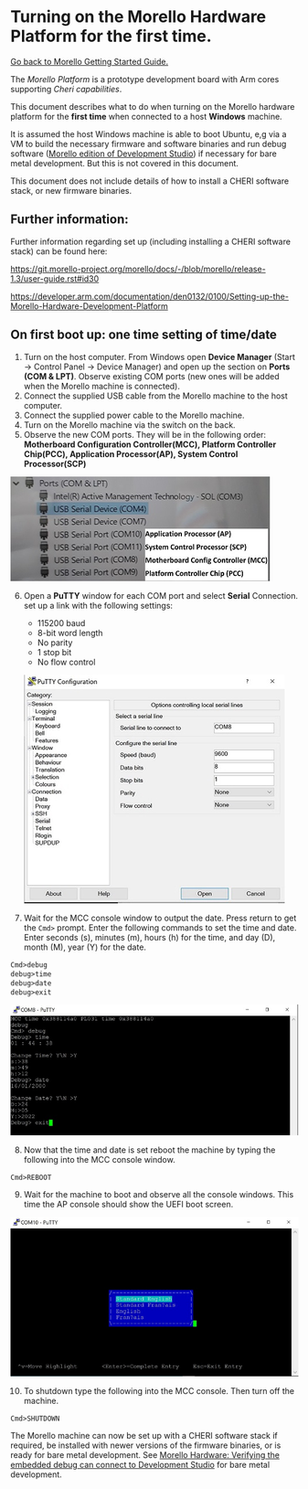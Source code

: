 # Turning on the Morello Hardware Platform for the first time.
 [Go back to Morello Getting Started Guide.](./../../morello-getting-started.md)

The *Morello Platform* is a prototype development board with Arm cores supporting *Cheri capabilities*.

This document describes what to do when turning on the Morello hardware platform for the **first time** when connected to a host **Windows** machine. 

It is assumed the host Windows machine is able to boot Ubuntu, e,g via a VM to build the necessary firmware and software binaries and run debug software ([Morello edition of Development Studio](./../BareMetalOnMorello/InstallingArmDevStudio/InstallingArmDevStudio.md)) if necessary for bare metal development. But this is not covered in this document.

This document does not include details of how to install a CHERI software stack, or new firmware binaries.

## Further information:

Further information regarding set up (including installing a CHERI software stack) can be found here:

https://git.morello-project.org/morello/docs/-/blob/morello/release-1.3/user-guide.rst#id30

https://developer.arm.com/documentation/den0132/0100/Setting-up-the-Morello-Hardware-Development-Platform 


## On first boot up: one time setting of time/date

1. Turn on the host computer. From Windows open **Device Manager** (Start -> Control Panel -> Device Manager) and open up the section on **Ports (COM & LPT)**. Observe existing COM ports (new ones will be added when the Morello machine is connected).
2. Connect the supplied USB cable from the Morello machine to the host computer.
3. Connect the supplied power cable to the Morello machine.
4. Turn on the Morello machine via the switch on the back.
5. Observe the new COM ports. They will be in the following order: **Motherboard Configuration Controller(MCC), Platform Controller Chip(PCC), Application Processor(AP), System Control Processor(SCP)**


![COMports](./COMports.jpg)

6. Open a **PuTTY** window for each COM port and select **Serial** Connection. set up a link with the following settings:

	* 115200 baud
	* 8-bit word length
	* No parity
	* 1 stop bit
	* No flow control


	![putty](./puttyCom8MCC.jpg)

7. Wait for the MCC console window to output the date. Press return to get the `Cmd>` prompt. Enter the following commands to set the time and date. Enter seconds (s), minutes (m), hours (h) for the time, and day (D), month (M), year (Y) for the date.
```
Cmd>debug
debug>time
debug>date
debug>exit
```
![puttyMCC](./MCCsetDatePutty.jpg)

8. Now that the time and date is set reboot the machine by typing the following into the MCC console window.
```
Cmd>REBOOT
```
9. Wait for the machine to boot and observe all the console windows. This time the AP console should show the UEFI boot screen.

![puttyAP](./APscreen.jpg)

10. To shutdown type the following into the MCC console. Then turn off the machine.
```
Cmd>SHUTDOWN
```

The Morello machine can now be set up with a CHERI software stack if required, be installed with newer versions of the firmware binaries, or is ready for bare metal development. See [Morello Hardware: Verifying the embedded debug can connect to Development Studio](./../BareMetalOnMorello/HardwareDebugConnect/HardwareDebugConnect.md) for bare metal development.
